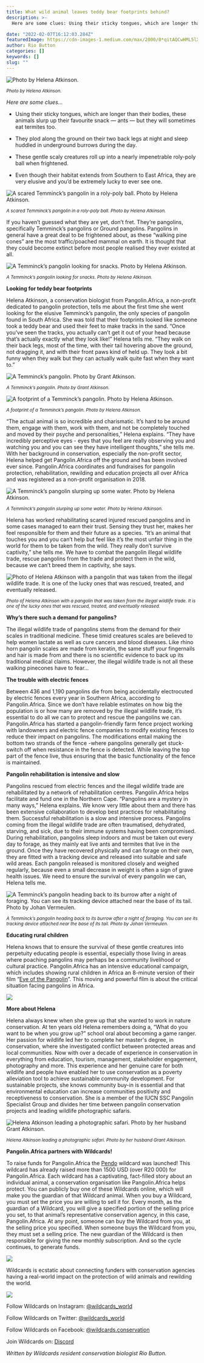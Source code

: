 ```yaml
---
title: What wild animal leaves teddy bear footprints behind?
description: >-
  Here are some clues: Using their sticky tongues, which are longer than their bodies, these animals slurp up their favourite snack — ants — but they will sometimes eat termites too.

date: "2022-02-07T16:12:03.284Z"
featuredImage: https://cdn-images-1.medium.com/max/2000/0*qitAQCwHML5lXvUJ
author: Rio Button
categories: []
keywords: []
slug: ""
---
```


![Photo by Helena Atkinson.](https://cdn-images-1.medium.com/max/2000/0*qitAQCwHML5lXvUJ)

<sup>_Photo by Helena Atkinson._</sup>



*Here are some clues…*

* Using their sticky tongues, which are longer than their bodies, these animals slurp up their favourite snack — ants — but they will sometimes eat termites too.

* They plod along the ground on their two back legs at night and sleep huddled in underground burrows during the day.

* These gentle scaly creatures roll up into a nearly impenetrable roly-poly ball when frightened.

* Even though their habitat extends from Southern to East Africa, they are very elusive and you’d be extremely lucky to ever see one.

![A scared Temminck’s pangolin in a roly-poly ball. Photo by Helena Atkinson.](https://cdn-images-1.medium.com/max/2000/0*ASr7X-tW39Ef8NLG)

<sup>_A scared Temminck’s pangolin in a roly-poly ball. Photo by Helena Atkinson._</sup>

If you haven’t guessed what they are yet, don’t fret. They’re pangolins, specifically Temminck’s pangolins or Ground pangolins. Pangolins in general have a great deal to be frightened about, as these “walking pine cones” are the most traffic/poached mammal on earth. It is thought that they could become extinct before most people realised they ever existed at all.

![A Temminck’s pangolin looking for snacks. Photo by Helena Atkinson.](https://cdn-images-1.medium.com/max/2300/0*RkgLWMa3Skz6UVR2)

<sup>_A Temminck’s pangolin looking for snacks. Photo by Helena Atkinson._</sup>

**Looking for teddy bear footprints**

Helena Atkinson, a conservation biologist from Pangolin.Africa, a non-profit dedicated to pangolin protection, tells me about the first time she went looking for the elusive Temminck’s pangolin, the only species of pangolin found in South Africa. She was told that their footprints looked like someone took a teddy bear and used their feet to make tracks in the sand. “Once you’ve seen the tracks, you actually can’t get it out of your head because that’s actually exactly what they look like!” Helena tells me. “They walk on their back legs, most of the time, with their tail hovering above the ground, not dragging it, and with their front paws kind of held up. They look a bit funny when they walk but they can actually walk quite fast when they want to.”

![A Temminck’s pangolin. Photo by Grant Atkinson.](https://cdn-images-1.medium.com/max/2048/0*gJrcBuRxiNVO-GCg)

<sup>_A Temminck’s pangolin. Photo by Grant Atkinson._</sup>

![A footprint of a Temminck’s pangolin. Photo by Helena Atkinson.](https://cdn-images-1.medium.com/max/2000/0*IjT7lha0ZDHCPEd6)

<sup>_A footprint of a Temminck’s pangolin. Photo by Helena Atkinson._</sup>

“The actual animal is so incredible and charismatic. It’s hard to be around them, engage with them, work with them, and not be completely touched and moved by their psyche and personalities,” Helena explains. “They have incredibly perceptive eyes - eyes that you feel are really observing you and watching you and you can see they have intelligent thoughts,” she tells me. With her background in conservation, especially the non-profit sector, Helena helped get Pangolin.Africa off the ground and has been involved ever since. Pangolin.Africa coordinates and fundraises for pangolin protection, rehabilitation, rewilding and education projects all over Africa and was registered as a non-profit organisation in 2018.

![A Temminck’s pangolin slurping up some water. Photo by Helena Atkinson.](https://cdn-images-1.medium.com/max/2000/0*f96UP_B9X0j3xksn)

<sup>_A Temminck’s pangolin slurping up some water. Photo by Helena Atkinson._</sup>

Helena has worked rehabilitating scared injured rescued pangolins and in some cases managed to earn their trust. Sensing they trust her, makes her feel responsible for them and their future as a species. “It’s an animal that touches you and you can’t help but feel like it’s the most unfair thing in the world for them to be taken from the wild. They really don’t survive captivity,” she tells me. We have to combat the pangolin illegal wildlife trade, rescue pangolins from the trade and protect them in the wild, because we can’t breed them in captivity, she says.

![Photo of Helena Atkinson with a pangolin that was taken from the illegal wildlife trade. It is one of the lucky ones that was rescued, treated, and eventually released.](https://cdn-images-1.medium.com/max/2000/0*gFj-WpE48xn9OYaq)

<sup>_Photo of Helena Atkinson with a pangolin that was taken from the illegal wildlife trade. It is one of the lucky ones that was rescued, treated, and eventually released._</sup>

**Why’s there such a demand for pangolins?**

The illegal wildlife trade of pangolins stems from the demand for their scales in traditional medicine. These timid creatures scales are believed to help women lactate as well as cure cancers and blood diseases. Like rhino horn pangolin scales are made from keratin, the same stuff your fingernails and hair is made from and there is no scientific evidence to back up its traditional medical claims. However, the illegal wildlife trade is not all these walking pinecones have to fear…

**The trouble with electric fences**

Between 436 and 1,190 pangolins die from being accidentally electrocuted by electric fences every year in Southern Africa, according to Pangolin.Africa. Since we don’t have reliable estimates on how big the population is or how many are removed by the illegal wildlife trade, it’s essential to do all we can to protect and rescue the pangolins we can. Pangolin.Africa has started a pangolin-friendly farm fence project working with landowners and electric fence companies to modify existing fences to reduce their impact on pangolins. The modifications entail making the bottom two strands of the fence -where pangolins generally get stuck- switch off when resistance in the fence is detected. While leaving the top part of the fence live, thus ensuring that the basic functionality of the fence is maintained.

**Pangolin rehabilitation is intensive and slow**

Pangolins rescued from electric fences and the illegal wildlife trade are rehabilitated by a network of rehabilitation centres. Pangolin.Africa helps facilitate and fund one in the Northern Cape. “Pangolins are a mystery in many ways,” Helena explains. We know very little about them and there has been extensive collaboration to develop best practices for rehabilitating them. Successful rehabilitation is a slow and intensive process. Pangolins coming from the illegal wildlife trade are often traumatised, dehydrated, starving, and sick, due to their immune systems having been compromised. During rehabilitation, pangolins sleep indoors and must be taken out every day to forage, as they mainly eat live ants and termites that live in the ground. Once they have recovered physically and can forage on their own, they are fitted with a tracking device and released into suitable and safe wild areas. Each pangolin released is monitored closely and weighed regularly, because even a small decrease in weight is often a sign of grave health issues. We need to ensure the survival of every pangolin we can, Helena tells me.

![A Temminck’s pangolin heading back to its burrow after a night of foraging. You can see its tracking device attached near the base of its tail. Photo by Johan Vermeulen.](https://cdn-images-1.medium.com/max/2318/0*gh9BnssIjjCyhr8N)

<sup>_A Temminck’s pangolin heading back to its burrow after a night of foraging. You can see its tracking device attached near the base of its tail. Photo by Johan Vermeulen._</sup>

**Educating rural children**

Helena knows that to ensure the survival of these gentle creatures into perpetuity educating people is essential, especially those living in areas where poaching pangolins may perhaps be a community livelihood or cultural practice. Pangolin.Africa has an intensive educational campaign, which includes showing rural children in Africa an 8-minute version of their film “[Eye of the Pangolin](https://youtu.be/7oFalhPrdUs)”. This moving and powerful film is about the critical situation facing pangolins in Africa.

![](https://cdn-images-1.medium.com/max/2000/0*aeTHhMltfTwCIF_6)

**More about Helena**

Helena always knew when she grew up that she wanted to work in nature conservation. At ten years old Helena remembers doing a, “What do you want to be when you grow up?” school oral about becoming a game ranger. Her passion for wildlife led her to complete her master's degree, in conservation, where she investigated conflict between protected areas and local communities. Now with over a decade of experience in conservation in everything from education, tourism, management, stakeholder engagement, photography and more. This experience and her genuine care for both wildlife and people have enabled her to use conservation as a poverty alleviation tool to achieve sustainable community development. For sustainable projects, she knows community buy-in is essential and that environmental education can increase communities positivity and receptiveness to conservation. She is a member of the IUCN SSC Pangolin Specialist Group and divides her time between pangolin conservation projects and leading wildlife photographic safaris.

![Helena Atkinson leading a photographic safari. Photo by her husband Grant Atkinson.](https://cdn-images-1.medium.com/max/2300/0*pA4jHQ86S76fCD99)

<sup>_Helena Atkinson leading a photographic safari. Photo by her husband Grant Atkinson._</sup>

**Pangolin.Africa partners with Wildcards!**

To raise funds for Pangolin.Africa the [Pendo](https://wildcards.world/#explorer/details/25) wildcard was launched! This wildcard has already raised more than 1500 USD (over R20 000) for Pangolin.Africa. Each wildcard has a captivating, fact-filled story about an individual animal, a conservation organisation like Pangolin.Africa helps protect. You can publicly buy one of these Wildcards online, which will make you the guardian of that Wildcard animal. When you buy a Wildcard, you must set the price you are willing to sell it for. Every month, as the guardian of a Wildcard, you will give a specified portion of the selling price you set, to that animal’s representative conservation agency, in this case, Pangolin.Africa. At any point, someone can buy the Wildcard from you, at the selling price you specified. When someone buys the Wildcard from you, they must set a selling price. The new guardian of the Wildcard is then responsible for giving the new monthly subscription. And so the cycle continues, to generate funds.

![](https://cdn-images-1.medium.com/max/3200/0*uSAGIPehDtDTrcJa)

Wildcards is ecstatic about connecting funders with conservation agencies having a real-world impact on the protection of wild animals and rewilding the world.

![](https://cdn-images-1.medium.com/max/2962/0*pVLOKMBgRHd0vIMZ)

Follow Wildcards on Instagram: [@wildcards_world](https://www.instagram.com/wildcards_world/)

Follow Wildcards on Twitter: [@wildcards_world](https://twitter.com/wildcards_world)

Follow Wildcards on Facebook: [@wildcards.conservation](https://www.facebook.com/wildcards.conservation)

Join Wildcards on: [Discord](https://discord.gg/2BKqdhPzEv)

*Written by Wildcards resident conservation biologist Rio Button.*
